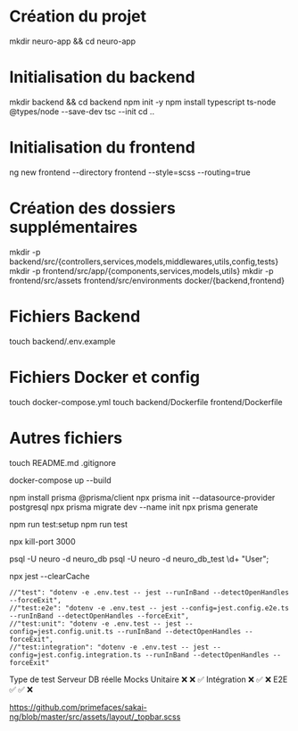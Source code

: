 # Création du projet
mkdir neuro-app && cd neuro-app

# Initialisation du backend
mkdir backend && cd backend
npm init -y
npm install typescript ts-node @types/node --save-dev
tsc --init
cd ..

# Initialisation du frontend
ng new frontend --directory frontend --style=scss --routing=true

# Création des dossiers supplémentaires
mkdir -p backend/src/{controllers,services,models,middlewares,utils,config,tests}
mkdir -p frontend/src/app/{components,services,models,utils}
mkdir -p frontend/src/assets frontend/src/environments docker/{backend,frontend}

# Fichiers Backend
touch backend/.env.example

# Fichiers Docker et config
touch docker-compose.yml
touch backend/Dockerfile frontend/Dockerfile

# Autres fichiers
touch README.md .gitignore

docker-compose up --build

npm install prisma @prisma/client
npx prisma init --datasource-provider postgresql
npx prisma migrate dev --name init
npx prisma generate

npm run test:setup
npm run test

npx kill-port 3000

psql -U neuro -d neuro_db
psql -U neuro -d neuro_db_test
\d+ "User";

npx jest --clearCache

    //"test": "dotenv -e .env.test -- jest --runInBand --detectOpenHandles --forceExit",
    //"test:e2e": "dotenv -e .env.test -- jest --config=jest.config.e2e.ts --runInBand --detectOpenHandles --forceExit",
    //"test:unit": "dotenv -e .env.test -- jest --config=jest.config.unit.ts --runInBand --detectOpenHandles --forceExit",
    //"test:integration": "dotenv -e .env.test -- jest --config=jest.config.integration.ts --runInBand --detectOpenHandles --forceExit"    

Type de test	Serveur	    DB réelle	Mocks
Unitaire	    ❌	        ❌	        ✅
Intégration	    ❌	        ✅	        ❌
E2E	            ✅	        ✅	        ❌

https://github.com/primefaces/sakai-ng/blob/master/src/assets/layout/_topbar.scss